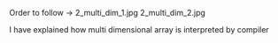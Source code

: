 Order to follow -> 
   2_multi_dim_1.jpg
   2_multi_dim_2.jpg

I have explained how multi dimensional array is interpreted by compiler
